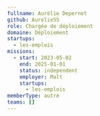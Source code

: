 ```yaml
---
fullname: Aurélie Depernet
github: Aurelie55
role: Chargée de déploiement
domaine: Déploiement
startups:
  - les-emplois
missions:
  - start: 2023-05-02
    end: 2025-01-01
    status: independent
    employer: Malt
    startups:
      - les-emplois
memberType: autre
teams: []
---
```

